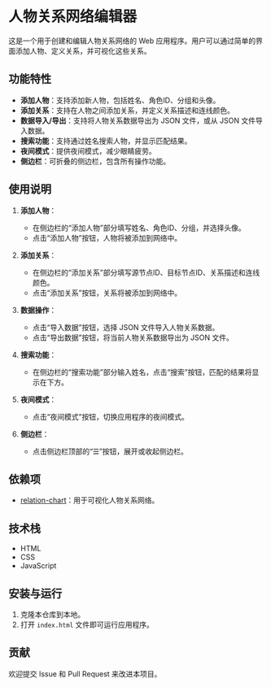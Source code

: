 # 人物关系网络编辑器

这是一个用于创建和编辑人物关系网络的 Web 应用程序。用户可以通过简单的界面添加人物、定义关系，并可视化这些关系。

## 功能特性

- **添加人物**：支持添加新人物，包括姓名、角色ID、分组和头像。
- **添加关系**：支持在人物之间添加关系，并定义关系描述和连线颜色。
- **数据导入/导出**：支持将人物关系数据导出为 JSON 文件，或从 JSON 文件导入数据。
- **搜索功能**：支持通过姓名搜索人物，并显示匹配结果。
- **夜间模式**：提供夜间模式，减少眼睛疲劳。
- **侧边栏**：可折叠的侧边栏，包含所有操作功能。

## 使用说明

1. **添加人物**：
   - 在侧边栏的“添加人物”部分填写姓名、角色ID、分组，并选择头像。
   - 点击“添加人物”按钮，人物将被添加到网络中。

2. **添加关系**：
   - 在侧边栏的“添加关系”部分填写源节点ID、目标节点ID、关系描述和连线颜色。
   - 点击“添加关系”按钮，关系将被添加到网络中。

3. **数据操作**：
   - 点击“导入数据”按钮，选择 JSON 文件导入人物关系数据。
   - 点击“导出数据”按钮，将当前人物关系数据导出为 JSON 文件。

4. **搜索功能**：
   - 在侧边栏的“搜索功能”部分输入姓名，点击“搜索”按钮，匹配的结果将显示在下方。

5. **夜间模式**：
   - 点击“夜间模式”按钮，切换应用程序的夜间模式。

6. **侧边栏**：
   - 点击侧边栏顶部的“☰”按钮，展开或收起侧边栏。

## 依赖项
- [relation-chart](https://github.com/xiedajian/relation-chart)：用于可视化人物关系网络。

## 技术栈

- HTML
- CSS
- JavaScript

## 安装与运行

1. 克隆本仓库到本地。
2. 打开 `index.html` 文件即可运行应用程序。

## 贡献

欢迎提交 Issue 和 Pull Request 来改进本项目。